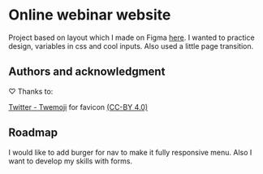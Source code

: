 # Online webinar website

Project based on layout which I made on Figma [here](https://www.figma.com/file/gcrS9qLM8CB5b0odvZYuWh/Webinar-page).
I wanted to practice design, variables in css and cool inputs. Also used a little page transition.

## Authors and acknowledgment

♡ Thanks to:

[Twitter - Twemoji](https://twemoji.twitter.com/) for favicon [(CC-BY 4.0)](https://creativecommons.org/licenses/by/4.0/)

## Roadmap

I would like to add burger for nav to make it fully responsive menu. Also I want to develop my skills with forms.
